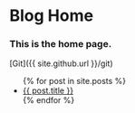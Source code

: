 ---
--- 
# Blog Home

### This is the home page.

[Git]({{ site.github.url }}/git)

<ul>
  {% for post in site.posts %}
    <li>
      <a href="{{ site.github.url }}{{ post.url }}">{{ post.title }}</a>
    </li>
  {% endfor %}
</ul>
